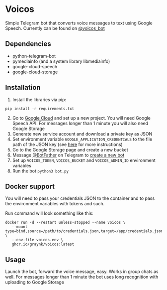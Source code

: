 # Voicos
Simple Telegram bot that converts voice messages to text using Google Speech. Currently can be found on [@voicos_bot](https://t.me/voicos_bot)

## Dependencies
* python-telegram-bot
* pymediainfo (and a system library libmediainfo)
* google-cloud-speech
* google-cloud-storage

## Installation
1. Install the libraries via pip:
```
pip install -r requirements.txt
```
2. Go to [Google Cloud](https://cloud.google.com/) and set up a new project. You will need Google Speech API. 
   For messages longer than 1 minute you will also need Google Storage
2. Generate new service account and download a private key as JSON
2. Set environment variable `GOOGLE_APPLICATION_CREDENTIALS` to the file path of the JSON key 
   (see [here](https://cloud.google.com/speech-to-text/docs/quickstart-client-libraries) for more instructions)
2. Go to the Google Storage page and create a new bucket
2. Message [@BotFather](https://t.me/BotFather) on Telegram to [create a new bot](https://core.telegram.org/bots#6-botfather)
2. Set up `VOICOS_TOKEN`, `VOICOS_BUCKET` and `VOICOS_ADMIN_ID` environment variables
2. Run the bot
`python3 bot.py`


## Docker support
You will need to pass your credentials JSON to the container and to pass the environment variables with tokens and such.

Run command will look something like this:

```
docker run -d --restart unless-stopped --name voicos \
   --mount type=bind,source=/path/to/credentials.json,target=/app/credentials.json,readonly \ 
   --env-file voicos.env \
   ghcr.io/graynk/voicos:latest
```

## Usage
Launch the bot, forward the voice message, easy. Works in group chats as well. 
For messages longer than 1 minute the bot uses long recognition with uploading to Google Storage
